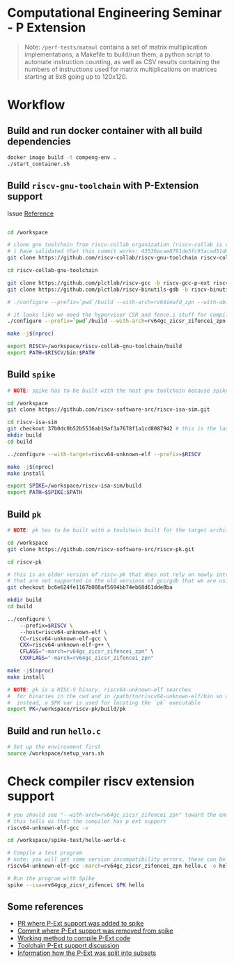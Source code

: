 # Computational Engineering Seminar - P Extension

> Note: `/perf-tests/matmul` contains a set of matrix multiplication implementations, a Makefile to build/run them, a python script to automate instruction counting, as well as CSV results containing the numbers of instructions used for matrix multiplications on matrices starting at 8x8 going up to 120x120.

# Workflow

## Build and run docker container with all build dependencies
```bash
docker image build -t compeng-env .
./start_container.sh
```

## Build `riscv-gnu-toolchain` with P-Extension support
Issue [Reference](https://github.com/riscv-collab/riscv-gnu-toolchain/issues/1291#issuecomment-1629237904)
```bash

cd /workspace

# clone gnu toolchain from riscv-collab organization (riscv-collab is downstream from riscv)
# i have validated that this commit works: 43536acae8791de5fc93acad51d0c03dda9f903e
git clone https://github.com/riscv-collab/riscv-gnu-toolchain riscv-collab-gnu-toolchain

cd riscv-collab-gnu-toolchain

git clone https://github.com/plctlab/riscv-gcc -b riscv-gcc-p-ext riscv-gcc-p-ext
git clone https://github.com/plctlab/riscv-binutils-gdb -b riscv-binutils-p-ext riscv-binutils-p-ext

# ./configure --prefix=`pwd`/build --with-arch=rv64imafd_zpn --with-abi=lp64d --with-gcc-src=`pwd`/riscv-gcc-p-ext --with-binutils-src=`pwd`/riscv-binutils-p-ext

# it looks like we need the hypervisor CSR and fence.i stuff for compiling pk 
./configure --prefix=`pwd`/build --with-arch=rv64gc_zicsr_zifencei_zpn --with-abi=lp64d --with-gcc-src=`pwd`/riscv-gcc-p-ext --with-binutils-src=`pwd`/riscv-binutils-p-ext

make -j$(nproc)

export RISCV=/workspace/riscv-collab-gnu-toolchain/build
export PATH=$RISCV/bin:$PATH
```

## Build `spike`
```bash
# NOTE: spike has to be built with the host gnu toolchain because spike needs to run on the host, not in an emulator

cd /workspace
git clone https://github.com/riscv-software-src/riscv-isa-sim.git

cd riscv-isa-sim
git checkout 37b0dc0b52b5536ab19af3a7678f1a1cd8087942 # this is the last commit that still has P extension support
mkdir build
cd build

../configure --with-target=riscv64-unknown-elf --prefix=$RISCV

make -j$(nproc)
make install

export SPIKE=/workspace/riscv-isa-sim/build
export PATH=$SPIKE:$PATH
```

## Build `pk`
```bash
# NOTE: pk has to be built with a toolchain built for the target architecture because it will be run in spike on that arch

cd /workspace
git clone https://github.com/riscv-software-src/riscv-pk.git

cd riscv-pk

# this is an older version of riscv-pk that does not rely on newly introduced CSRs
# that are not supported in the old versions of gcc/gdb that we are using
git checkout bc6e624fe1167b088af5694bb74eb68d61dde8ba

mkdir build
cd build

../configure \ 
    --prefix=$RISCV \ 
    --host=riscv64-unknown-elf \ 
    CC=riscv64-unknown-elf-gcc \ 
    CXX=riscv64-unknown-elf-g++ \ 
    CFLAGS="-march=rv64gc_zicsr_zifencei_zpn" \ 
    CXXFLAGS="-march=rv64gc_zicsr_zifencei_zpn"

make -j$(nproc)
make install

# NOTE: pk is a RISC-V binary. riscv64-unknown-elf searches
#  for binaries in the cwd and in /path/to/riscv64-unknown-elf/bin so adding pk to the path will not work.
#  instead, a $PK var is used for locating the `pk` executable
export PK=/workspace/riscv-pk/build/pk
```

## Build and run `hello.c`
```bash
# Set up the environment first
source /workspace/setup_vars.sh
```

# Check compiler riscv extension support
```bash
# you should see "--with-arch=rv64gc_zicsr_zifencei_zpn" toward the end
# this tells us that the compiler has p ext support
riscv64-unknown-elf-gcc -v
```

```bash
cd /workspace/spike-test/hello-world-c

# Compile a test program
# note: you will get some version incompatibility errors, these can be ignored for now
riscv64-unknown-elf-gcc -march=rv64gc_zicsr_zifencei_zpn hello.c -o hello

# Run the program with Spike
spike --isa=rv64gcp_zicsr_zifencei $PK hello
```

## Some references
- [PR where P-Ext support was added to spike](https://github.com/riscvarchive/riscv-gcc/pull/258)
- [Commit where P-Ext support was removed from spike](https://github.com/riscv-software-src/riscv-isa-sim/commit/c9468f6e024abb6d620ace295ef6e2e58e8f7eb2)
- [Working method to compile P-Ext code](https://github.com/riscv-collab/riscv-gnu-toolchain/issues/1291#issuecomment-1629237904)
- [Toolchain P-Ext support discussion](https://github.com/riscv-collab/riscv-gnu-toolchain/issues/1291)
- [Information how the P-Ext was split into subsets](https://github.com/riscv/riscv-p-spec/blob/c3409c8edb7df262cb3db0ff323077120e5f7f04/P-ext-proposal.adoc#5-p-extension-subsets)